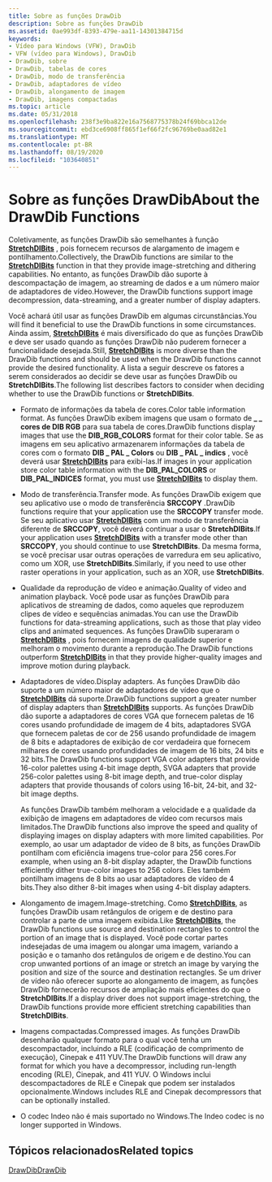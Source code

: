 ```yaml
---
title: Sobre as funções DrawDib
description: Sobre as funções DrawDib
ms.assetid: 0ae993df-8393-479e-aa11-14301384715d
keywords:
- Vídeo para Windows (VFW), DrawDib
- VFW (vídeo para Windows), DrawDib
- DrawDib, sobre
- DrawDib, tabelas de cores
- DrawDib, modo de transferência
- DrawDib, adaptadores de vídeo
- DrawDib, alongamento de imagem
- DrawDib, imagens compactadas
ms.topic: article
ms.date: 05/31/2018
ms.openlocfilehash: 238f3e9ba822e16a7568775378b24f69bbca12de
ms.sourcegitcommit: ebd3ce6908ff865f1ef66f2fc96769be0aad82e1
ms.translationtype: MT
ms.contentlocale: pt-BR
ms.lasthandoff: 08/19/2020
ms.locfileid: "103640851"
---
```

# <a name="about-the-drawdib-functions"></a><span data-ttu-id="83532-111">Sobre as funções DrawDib</span><span class="sxs-lookup"><span data-stu-id="83532-111">About the DrawDib Functions</span></span>

<span data-ttu-id="83532-112">Coletivamente, as funções DrawDib são semelhantes à função [**StretchDIBits**](/windows/desktop/api/wingdi/nf-wingdi-stretchdibits) , pois fornecem recursos de alargamento de imagem e pontilhamento.</span><span class="sxs-lookup"><span data-stu-id="83532-112">Collectively, the DrawDib functions are similar to the [**StretchDIBits**](/windows/desktop/api/wingdi/nf-wingdi-stretchdibits) function in that they provide image-stretching and dithering capabilities.</span></span> <span data-ttu-id="83532-113">No entanto, as funções DrawDib dão suporte à descompactação de imagem, ao streaming de dados e a um número maior de adaptadores de vídeo.</span><span class="sxs-lookup"><span data-stu-id="83532-113">However, the DrawDib functions support image decompression, data-streaming, and a greater number of display adapters.</span></span>

<span data-ttu-id="83532-114">Você achará útil usar as funções DrawDib em algumas circunstâncias.</span><span class="sxs-lookup"><span data-stu-id="83532-114">You will find it beneficial to use the DrawDib functions in some circumstances.</span></span> <span data-ttu-id="83532-115">Ainda assim, [**StretchDIBits**](/windows/desktop/api/wingdi/nf-wingdi-stretchdibits) é mais diversificado do que as funções DrawDib e deve ser usado quando as funções DrawDib não puderem fornecer a funcionalidade desejada.</span><span class="sxs-lookup"><span data-stu-id="83532-115">Still, [**StretchDIBits**](/windows/desktop/api/wingdi/nf-wingdi-stretchdibits) is more diverse than the DrawDib functions and should be used when the DrawDib functions cannot provide the desired functionality.</span></span> <span data-ttu-id="83532-116">A lista a seguir descreve os fatores a serem considerados ao decidir se deve usar as funções DrawDib ou **StretchDIBits**.</span><span class="sxs-lookup"><span data-stu-id="83532-116">The following list describes factors to consider when deciding whether to use the DrawDib functions or **StretchDIBits**.</span></span>

-   <span data-ttu-id="83532-117">Formato de informações da tabela de cores.</span><span class="sxs-lookup"><span data-stu-id="83532-117">Color table information format.</span></span> <span data-ttu-id="83532-118">As funções DrawDib exibem imagens que usam o formato de **\_ \_ cores de DIB RGB** para sua tabela de cores.</span><span class="sxs-lookup"><span data-stu-id="83532-118">DrawDib functions display images that use the **DIB\_RGB\_COLORS** format for their color table.</span></span> <span data-ttu-id="83532-119">Se as imagens em seu aplicativo armazenarem informações da tabela de cores com o formato **DIB \_ PAL \_ Colors** ou **DIB \_ PAL \_ indics** , você deverá usar [**StretchDIBits**](/windows/desktop/api/wingdi/nf-wingdi-stretchdibits) para exibi-las.</span><span class="sxs-lookup"><span data-stu-id="83532-119">If images in your application store color table information with the **DIB\_PAL\_COLORS** or **DIB\_PAL\_INDICES** format, you must use [**StretchDIBits**](/windows/desktop/api/wingdi/nf-wingdi-stretchdibits) to display them.</span></span>
-   <span data-ttu-id="83532-120">Modo de transferência.</span><span class="sxs-lookup"><span data-stu-id="83532-120">Transfer mode.</span></span> <span data-ttu-id="83532-121">As funções DrawDib exigem que seu aplicativo use o modo de transferência **SRCCOPY** .</span><span class="sxs-lookup"><span data-stu-id="83532-121">DrawDib functions require that your application use the **SRCCOPY** transfer mode.</span></span> <span data-ttu-id="83532-122">Se seu aplicativo usar [**StretchDIBits**](/windows/desktop/api/wingdi/nf-wingdi-stretchdibits) com um modo de transferência diferente de **SRCCOPY**, você deverá continuar a usar o **StretchDIBits**.</span><span class="sxs-lookup"><span data-stu-id="83532-122">If your application uses [**StretchDIBits**](/windows/desktop/api/wingdi/nf-wingdi-stretchdibits) with a transfer mode other than **SRCCOPY**, you should continue to use **StretchDIBits**.</span></span> <span data-ttu-id="83532-123">Da mesma forma, se você precisar usar outras operações de varredura em seu aplicativo, como um XOR, use **StretchDIBits**.</span><span class="sxs-lookup"><span data-stu-id="83532-123">Similarly, if you need to use other raster operations in your application, such as an XOR, use **StretchDIBits**.</span></span>
-   <span data-ttu-id="83532-124">Qualidade da reprodução de vídeo e animação.</span><span class="sxs-lookup"><span data-stu-id="83532-124">Quality of video and animation playback.</span></span> <span data-ttu-id="83532-125">Você pode usar as funções DrawDib para aplicativos de streaming de dados, como aqueles que reproduzem clipes de vídeo e sequências animadas.</span><span class="sxs-lookup"><span data-stu-id="83532-125">You can use the DrawDib functions for data-streaming applications, such as those that play video clips and animated sequences.</span></span> <span data-ttu-id="83532-126">As funções DrawDib superaram o [**StretchDIBits**](/windows/desktop/api/wingdi/nf-wingdi-stretchdibits) , pois fornecem imagens de qualidade superior e melhoram o movimento durante a reprodução.</span><span class="sxs-lookup"><span data-stu-id="83532-126">The DrawDib functions outperform [**StretchDIBits**](/windows/desktop/api/wingdi/nf-wingdi-stretchdibits) in that they provide higher-quality images and improve motion during playback.</span></span>
-   <span data-ttu-id="83532-127">Adaptadores de vídeo.</span><span class="sxs-lookup"><span data-stu-id="83532-127">Display adapters.</span></span> <span data-ttu-id="83532-128">As funções DrawDib dão suporte a um número maior de adaptadores de vídeo que o [**StretchDIBits**](/windows/desktop/api/wingdi/nf-wingdi-stretchdibits) dá suporte.</span><span class="sxs-lookup"><span data-stu-id="83532-128">DrawDib functions support a greater number of display adapters than [**StretchDIBits**](/windows/desktop/api/wingdi/nf-wingdi-stretchdibits) supports.</span></span> <span data-ttu-id="83532-129">As funções DrawDib dão suporte a adaptadores de cores VGA que fornecem paletas de 16 cores usando profundidade de imagem de 4 bits, adaptadores SVGA que fornecem paletas de cor de 256 usando profundidade de imagem de 8 bits e adaptadores de exibição de cor verdadeira que fornecem milhares de cores usando profundidades de imagem de 16 bits, 24 bits e 32 bits.</span><span class="sxs-lookup"><span data-stu-id="83532-129">The DrawDib functions support VGA color adapters that provide 16-color palettes using 4-bit image depth, SVGA adapters that provide 256-color palettes using 8-bit image depth, and true-color display adapters that provide thousands of colors using 16-bit, 24-bit, and 32-bit image depths.</span></span>

    <span data-ttu-id="83532-130">As funções DrawDib também melhoram a velocidade e a qualidade da exibição de imagens em adaptadores de vídeo com recursos mais limitados.</span><span class="sxs-lookup"><span data-stu-id="83532-130">The DrawDib functions also improve the speed and quality of displaying images on display adapters with more limited capabilities.</span></span> <span data-ttu-id="83532-131">Por exemplo, ao usar um adaptador de vídeo de 8 bits, as funções DrawDib pontilham com eficiência imagens true-color para 256 cores.</span><span class="sxs-lookup"><span data-stu-id="83532-131">For example, when using an 8-bit display adapter, the DrawDib functions efficiently dither true-color images to 256 colors.</span></span> <span data-ttu-id="83532-132">Eles também pontilham imagens de 8 bits ao usar adaptadores de vídeo de 4 bits.</span><span class="sxs-lookup"><span data-stu-id="83532-132">They also dither 8-bit images when using 4-bit display adapters.</span></span>

-   <span data-ttu-id="83532-133">Alongamento de imagem.</span><span class="sxs-lookup"><span data-stu-id="83532-133">Image-stretching.</span></span> <span data-ttu-id="83532-134">Como [**StretchDIBits**](/windows/desktop/api/wingdi/nf-wingdi-stretchdibits), as funções DrawDib usam retângulos de origem e de destino para controlar a parte de uma imagem exibida.</span><span class="sxs-lookup"><span data-stu-id="83532-134">Like [**StretchDIBits**](/windows/desktop/api/wingdi/nf-wingdi-stretchdibits), the DrawDib functions use source and destination rectangles to control the portion of an image that is displayed.</span></span> <span data-ttu-id="83532-135">Você pode cortar partes indesejadas de uma imagem ou alongar uma imagem, variando a posição e o tamanho dos retângulos de origem e de destino.</span><span class="sxs-lookup"><span data-stu-id="83532-135">You can crop unwanted portions of an image or stretch an image by varying the position and size of the source and destination rectangles.</span></span> <span data-ttu-id="83532-136">Se um driver de vídeo não oferecer suporte ao alongamento de imagem, as funções DrawDib fornecerão recursos de ampliação mais eficientes do que o **StretchDIBits**.</span><span class="sxs-lookup"><span data-stu-id="83532-136">If a display driver does not support image-stretching, the DrawDib functions provide more efficient stretching capabilities than **StretchDIBits**.</span></span>
-   <span data-ttu-id="83532-137">Imagens compactadas.</span><span class="sxs-lookup"><span data-stu-id="83532-137">Compressed images.</span></span> <span data-ttu-id="83532-138">As funções DrawDib desenharão qualquer formato para o qual você tenha um descompactador, incluindo a RLE (codificação de comprimento de execução), Cinepak e 411 YUV.</span><span class="sxs-lookup"><span data-stu-id="83532-138">The DrawDib functions will draw any format for which you have a decompressor, including run-length encoding (RLE), Cinepak, and 411 YUV.</span></span> <span data-ttu-id="83532-139">O Windows inclui descompactadores de RLE e Cinepak que podem ser instalados opcionalmente.</span><span class="sxs-lookup"><span data-stu-id="83532-139">Windows includes RLE and Cinepak decompressors that can be optionally installed.</span></span>
-   <span data-ttu-id="83532-140">O codec Indeo não é mais suportado no Windows.</span><span class="sxs-lookup"><span data-stu-id="83532-140">The Indeo codec is no longer supported in Windows.</span></span>

## <a name="related-topics"></a><span data-ttu-id="83532-141">Tópicos relacionados</span><span class="sxs-lookup"><span data-stu-id="83532-141">Related topics</span></span>

<dl> <dt>

[<span data-ttu-id="83532-142">DrawDib</span><span class="sxs-lookup"><span data-stu-id="83532-142">DrawDib</span></span>](drawdib.md)
</dt> </dl>

 

 